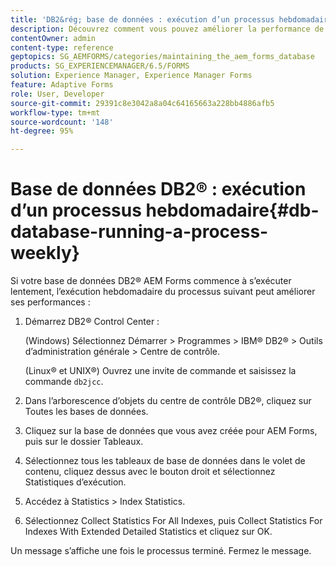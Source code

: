 ```yaml
---
title: 'DB2&rég; base de données : exécution d’un processus hebdomadaire'
description: Découvrez comment vous pouvez améliorer la performance de votre base de données AEM Forms DB2®.
contentOwner: admin
content-type: reference
geptopics: SG_AEMFORMS/categories/maintaining_the_aem_forms_database
products: SG_EXPERIENCEMANAGER/6.5/FORMS
solution: Experience Manager, Experience Manager Forms
feature: Adaptive Forms
role: User, Developer
source-git-commit: 29391c8e3042a8a04c64165663a228bb4886afb5
workflow-type: tm+mt
source-wordcount: '148'
ht-degree: 95%

---
```


# Base de données DB2® : exécution d’un processus hebdomadaire{#db-database-running-a-process-weekly}

Si votre base de données DB2® AEM Forms commence à s’exécuter lentement, l’exécution hebdomadaire du processus suivant peut améliorer ses performances :

1. Démarrez DB2® Control Center :

   (Windows) Sélectionnez Démarrer > Programmes > IBM® DB2® > Outils d’administration générale > Centre de contrôle.

   (Linux® et UNIX®) Ouvrez une invite de commande et saisissez la commande `db2jcc`.

1. Dans l’arborescence d’objets du centre de contrôle DB2®, cliquez sur Toutes les bases de données.
1. Cliquez sur la base de données que vous avez créée pour AEM Forms, puis sur le dossier Tableaux.
1. Sélectionnez tous les tableaux de base de données dans le volet de contenu, cliquez dessus avec le bouton droit et sélectionnez Statistiques d’exécution.
1. Accédez à Statistics > Index Statistics.
1. Sélectionnez Collect Statistics For All Indexes, puis Collect Statistics For Indexes With Extended Detailed Statistics et cliquez sur OK.

Un message s’affiche une fois le processus terminé. Fermez le message.
